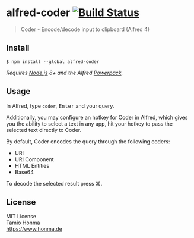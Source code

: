# alfred-coder [![Build Status](https://travis-ci.org/IOIO72/alfred-coder.svg?branch=master)](https://travis-ci.org/IOIO72/alfred-coder)

> Coder - Encode/decode input to clipboard (Alfred 4)


## Install

```
$ npm install --global alfred-coder
```

*Requires [Node.js](https://nodejs.org) 8+ and the Alfred [Powerpack](https://www.alfredapp.com/powerpack/).*


## Usage

In Alfred, type `coder`, <kbd>Enter</kbd> and your query.

Additionally, you may configure an hotkey for Coder in Alfred, which gives you the ability to select a text in any app, hit your hotkey to pass the selected text directly to Coder.

By default, Coder encodes the query through the following coders:

- URI
- URI Component
- HTML Entities
- Base64

To decode the selected result press ⌘.


## License

MIT License<br/>
Tamio Honma<br/>
https://www.honma.de

